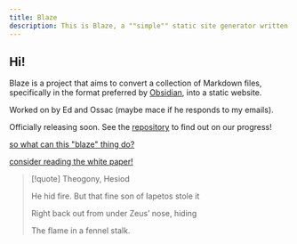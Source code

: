 ```yaml
---
title: Blaze
description: This is Blaze, a ""simple"" static site generator written in Rust
---
```


## Hi!

Blaze is a project that aims to convert a collection of Markdown files, specifically in the format preferred by [Obsidian](https://obsidian.md/), into a static website.

Worked on by Ed and Ossac (maybe mace if he responds to my emails).

Officially releasing soon. See the [repository](https://github.com/EddieTheEd/Blaze) to find out on our progress!

[so what can this "blaze" thing do?](showcase)

[consider reading the white paper!](whitepaper)

> [!quote] Theogony, Hesiod
>
> He hid fire. But that fine son of Iapetos stole it
>
> Right back out from under Zeus’ nose, hiding
>
> The flame in a fennel stalk.